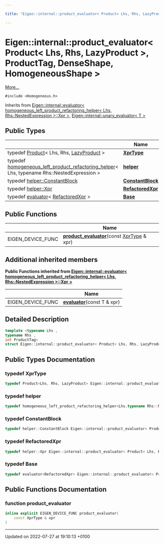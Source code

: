 ```yaml
---

title: "Eigen::internal::product_evaluator< Product< Lhs, Rhs, LazyProduct >, ProductTag, DenseShape, HomogeneousShape >"

---
```


# Eigen::internal::product_evaluator< Product< Lhs, Rhs, LazyProduct >, ProductTag, DenseShape, HomogeneousShape >



 [More...](#detailed-description)


`#include <Homogeneous.h>`

Inherits from [Eigen::internal::evaluator< homogeneous_left_product_refactoring_helper< Lhs, Rhs::NestedExpression >::Xpr >](http://example.org/classes/structeigen_1_1internal_1_1evaluator/), [Eigen::internal::unary_evaluator< T >](http://example.org/classes/structeigen_1_1internal_1_1unary__evaluator/)

## Public Types

|                | Name           |
| -------------- | -------------- |
| typedef <a href="http://example.org/classes/classeigen_1_1product/">Product</a>< Lhs, Rhs, <a href="http://example.org/namespaces/namespaceeigen/#enumvalue-lazyproduct">LazyProduct</a> > | **[XprType](http://example.org/classes/structeigen_1_1internal_1_1product__evaluator_3_01product_3_01lhs_00_01rhs_00_01lazyproduct_01_4985d931046897cea49f0cc70c8637e23/#typedef-xprtype)**  |
| typedef <a href="http://example.org/classes/structeigen_1_1internal_1_1homogeneous__left__product__refactoring__helper/">homogeneous_left_product_refactoring_helper</a>< Lhs, typename Rhs::NestedExpression > | **[helper](http://example.org/classes/structeigen_1_1internal_1_1product__evaluator_3_01product_3_01lhs_00_01rhs_00_01lazyproduct_01_4985d931046897cea49f0cc70c8637e23/#typedef-helper)**  |
| typedef <a href="http://example.org/classes/structeigen_1_1internal_1_1homogeneous__left__product__refactoring__helper/#typedef-constantblock">helper::ConstantBlock</a> | **[ConstantBlock](http://example.org/classes/structeigen_1_1internal_1_1product__evaluator_3_01product_3_01lhs_00_01rhs_00_01lazyproduct_01_4985d931046897cea49f0cc70c8637e23/#typedef-constantblock)**  |
| typedef <a href="http://example.org/classes/structeigen_1_1internal_1_1homogeneous__left__product__refactoring__helper/#typedef-xpr">helper::Xpr</a> | **[RefactoredXpr](http://example.org/classes/structeigen_1_1internal_1_1product__evaluator_3_01product_3_01lhs_00_01rhs_00_01lazyproduct_01_4985d931046897cea49f0cc70c8637e23/#typedef-refactoredxpr)**  |
| typedef <a href="http://example.org/classes/structeigen_1_1internal_1_1evaluator/">evaluator</a>< <a href="http://example.org/classes/structeigen_1_1internal_1_1product__evaluator_3_01product_3_01lhs_00_01rhs_00_01lazyproduct_01_4985d931046897cea49f0cc70c8637e23/#typedef-refactoredxpr">RefactoredXpr</a> > | **[Base](http://example.org/classes/structeigen_1_1internal_1_1product__evaluator_3_01product_3_01lhs_00_01rhs_00_01lazyproduct_01_4985d931046897cea49f0cc70c8637e23/#typedef-base)**  |

## Public Functions

|                | Name           |
| -------------- | -------------- |
| EIGEN_DEVICE_FUNC | **[product_evaluator](http://example.org/classes/structeigen_1_1internal_1_1product__evaluator_3_01product_3_01lhs_00_01rhs_00_01lazyproduct_01_4985d931046897cea49f0cc70c8637e23/#function-product-evaluator)**(const <a href="http://example.org/classes/structeigen_1_1internal_1_1product__evaluator_3_01product_3_01lhs_00_01rhs_00_01lazyproduct_01_4985d931046897cea49f0cc70c8637e23/#typedef-xprtype">XprType</a> & xpr) |

## Additional inherited members

**Public Functions inherited from [Eigen::internal::evaluator< homogeneous_left_product_refactoring_helper< Lhs, Rhs::NestedExpression >::Xpr >](http://example.org/classes/structeigen_1_1internal_1_1evaluator/)**

|                | Name           |
| -------------- | -------------- |
| EIGEN_DEVICE_FUNC | **[evaluator](http://example.org/classes/structeigen_1_1internal_1_1evaluator/#function-evaluator)**(const T & xpr) |


## Detailed Description

```cpp
template <typename Lhs ,
typename Rhs ,
int ProductTag>
struct Eigen::internal::product_evaluator< Product< Lhs, Rhs, LazyProduct >, ProductTag, DenseShape, HomogeneousShape >;
```

## Public Types Documentation

### typedef XprType

```cpp
typedef Product<Lhs, Rhs, LazyProduct> Eigen::internal::product_evaluator< Product< Lhs, Rhs, LazyProduct >, ProductTag, DenseShape, HomogeneousShape >::XprType;
```


### typedef helper

```cpp
typedef homogeneous_left_product_refactoring_helper<Lhs,typename Rhs::NestedExpression> Eigen::internal::product_evaluator< Product< Lhs, Rhs, LazyProduct >, ProductTag, DenseShape, HomogeneousShape >::helper;
```


### typedef ConstantBlock

```cpp
typedef helper::ConstantBlock Eigen::internal::product_evaluator< Product< Lhs, Rhs, LazyProduct >, ProductTag, DenseShape, HomogeneousShape >::ConstantBlock;
```


### typedef RefactoredXpr

```cpp
typedef helper::Xpr Eigen::internal::product_evaluator< Product< Lhs, Rhs, LazyProduct >, ProductTag, DenseShape, HomogeneousShape >::RefactoredXpr;
```


### typedef Base

```cpp
typedef evaluator<RefactoredXpr> Eigen::internal::product_evaluator< Product< Lhs, Rhs, LazyProduct >, ProductTag, DenseShape, HomogeneousShape >::Base;
```


## Public Functions Documentation

### function product_evaluator

```cpp
inline explicit EIGEN_DEVICE_FUNC product_evaluator(
    const XprType & xpr
)
```


-------------------------------

Updated on 2022-07-27 at 19:10:13 +0100